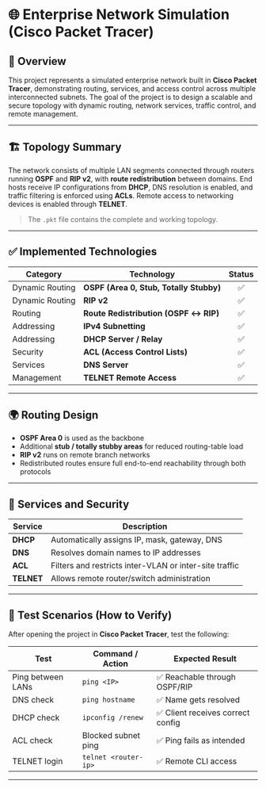 # 🌐 Enterprise Network Simulation (Cisco Packet Tracer)

## 📌 Overview
This project represents a simulated enterprise network built in **Cisco Packet Tracer**, demonstrating routing, services, and access control across multiple interconnected subnets. The goal of the project is to design a scalable and secure topology with dynamic routing, network services, traffic control, and remote management.

---

## 🏗️ Topology Summary
The network consists of multiple LAN segments connected through routers running **OSPF** and **RIP v2**, with **route redistribution** between domains. End hosts receive IP configurations from **DHCP**, DNS resolution is enabled, and traffic filtering is enforced using **ACLs**. Remote access to networking devices is enabled through **TELNET**.

> The `.pkt` file contains the complete and working topology.

---

## ✅ Implemented Technologies

| Category | Technology | Status |
|----------|------------|:------:|
| Dynamic Routing | **OSPF (Area 0, Stub, Totally Stubby)** | ✅ |
| Dynamic Routing | **RIP v2** | ✅ |
| Routing | **Route Redistribution (OSPF ↔ RIP)** | ✅ |
| Addressing | **IPv4 Subnetting** | ✅ |
| Addressing | **DHCP Server / Relay** | ✅ |
| Security | **ACL (Access Control Lists)** | ✅ |
| Services | **DNS Server** | ✅ |
| Management | **TELNET Remote Access** | ✅ |

---

## 🌍 Routing Design
- **OSPF Area 0** is used as the backbone
- Additional **stub / totally stubby areas** for reduced routing-table load
- **RIP v2** runs on remote branch networks
- Redistributed routes ensure full end-to-end reachability through both protocols

---

## 📌 Services and Security
| Service | Description |
|---------|------------|
| **DHCP** | Automatically assigns IP, mask, gateway, DNS |
| **DNS** | Resolves domain names to IP addresses |
| **ACL** | Filters and restricts inter-VLAN or inter-site traffic |
| **TELNET** | Allows remote router/switch administration |

---

## 🧪 Test Scenarios (How to Verify)
After opening the project in **Cisco Packet Tracer**, test the following:

| Test | Command / Action | Expected Result |
|--------|------------------|----------------|
| Ping between LANs | `ping <IP>` | ✅ Reachable through OSPF/RIP |
| DNS check | `ping hostname` | ✅ Name gets resolved |
| DHCP check | `ipconfig /renew` | ✅ Client receives correct config |
| ACL check | Blocked subnet ping | ✅ Ping fails as intended |
| TELNET login | `telnet <router-ip>` | ✅ Remote CLI access |

---

